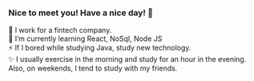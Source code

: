 ### Nice to meet you! Have a nice day! 👋

<!--
**pjm6401/pjm6401** is a ✨ _special_ ✨ repository because its `README.md` (this file) appears on your GitHub profile.

Here are some ideas to get you started:

- 🔭 I’m currently working on ...
- 🌱 I’m currently learning ...
- 👯 I’m looking to collaborate on ...
- 🤔 I’m looking for help with ...
- 💬 Ask me about ...
- 📫 How to reach me: ...
- 😄 Pronouns: ...
- ⚡ Fun fact: ...
-->
🔭 I work for a fintech company.   
🌱 I’m currently learning React, NoSql, Node JS   
⚡ If I bored while studying Java, study new technology.   
✨ I usually exercise in the morning and study for an hour in the evening. Also, on weekends, I tend to study with my friends.
